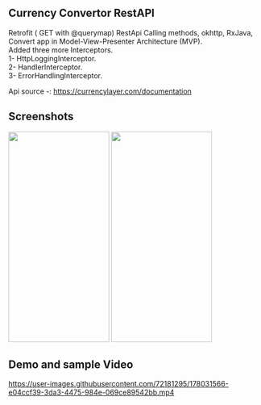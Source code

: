 ## Currency Convertor RestAPI
Retrofit ( GET with @querymap) RestApi Calling methods, okhttp, RxJava, Convert app in Model-View-Presenter Architecture (MVP).<br>
Added three more Interceptors. <br>
1- HttpLoggingInterceptor.<br>
2- HandlerInterceptor.<br>
3- ErrorHandlingInterceptor.<br>


Api source -: https://currencylayer.com/documentation

## Screenshots
<p>
  <img src="https://user-images.githubusercontent.com/72181295/178028918-4a9f3e62-5ce6-4126-b170-16197248c85c.jpeg" width="200" height="417" />
  <img src="https://user-images.githubusercontent.com/72181295/178028996-dffcc138-25f1-4edc-9245-07470916a128.jpeg" width="200" height="417" /> 
</p>

## Demo and sample Video
  https://user-images.githubusercontent.com/72181295/178031566-e04ccf39-3da3-4475-984e-069ce89542bb.mp4

